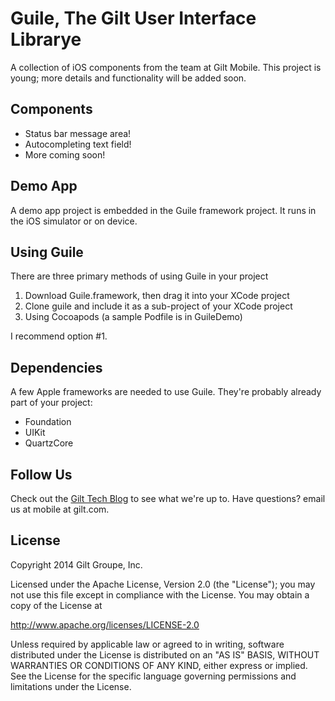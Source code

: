 Guile, The Gilt User Interface Librarye
=======================================

A collection of iOS components from the team at Gilt Mobile. This project is young; more details and functionality will be added soon.

## Components

- Status bar message area!
- Autocompleting text field!
- More coming soon!

## Demo App

A demo app project is embedded in the Guile framework project. It runs in the iOS simulator or on device.

## Using Guile

There are three primary methods of using Guile in your project

1. Download Guile.framework, then drag it into your XCode project
2. Clone guile and include it as a sub-project of your XCode project
3. Using Cocoapods (a sample Podfile is in GuileDemo)

I recommend option #1.

## Dependencies

A few Apple frameworks are needed to use Guile. They're probably already part of your project:

- Foundation
- UIKit
- QuartzCore

## Follow Us

Check out the [Gilt Tech Blog](http://tech.gilt.com) to see what we're up to. Have questions? email us at mobile at gilt.com.

## License

Copyright 2014 Gilt Groupe, Inc.

Licensed under the Apache License, Version 2.0 (the "License");
you may not use this file except in compliance with the License.
You may obtain a copy of the License at

   http://www.apache.org/licenses/LICENSE-2.0

   Unless required by applicable law or agreed to in writing, software
   distributed under the License is distributed on an "AS IS" BASIS,
   WITHOUT WARRANTIES OR CONDITIONS OF ANY KIND, either express or implied.
   See the License for the specific language governing permissions and
   limitations under the License.
